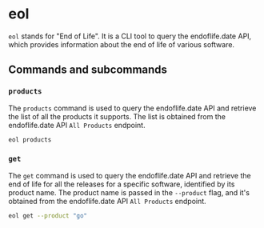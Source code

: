 # eol

`eol` stands for "End of Life". It is a CLI tool to query the endoflife.date API, which provides information about the end of life of various software.

## Commands and subcommands

### `products`

The `products` command is used to query the endoflife.date API and retrieve the list of all the products it supports. The list is obtained from the endoflife.date API `All Products` endpoint.

```bash
eol products
```

### `get`

The `get` command is used to query the endoflife.date API and retrieve the end of life for all the releases for a specific software, identified by its product name. The product name is passed in the `--product` flag, and it's obtained from the endoflife.date API `All Products` endpoint.

```bash
eol get --product "go"
```
